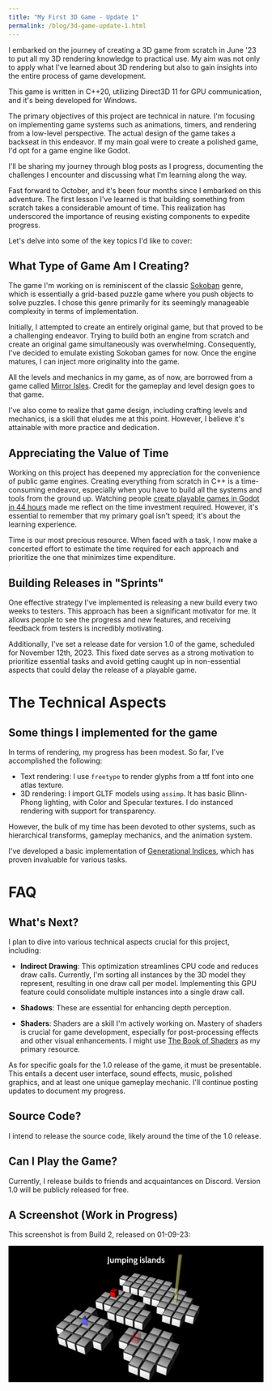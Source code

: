 ```yaml
---
title: "My First 3D Game - Update 1"
permalink: /blog/3d-game-update-1.html
---
```


I embarked on the journey of creating a 3D game from scratch in June '23 to put all my 3D rendering knowledge to practical use. My aim was not only to apply what I've learned about 3D rendering but also to gain insights into the entire process of game development.

This game is written in C++20, utilizing Direct3D 11 for GPU communication, and it's being developed for Windows.

The primary objectives of this project are technical in nature. I'm focusing on implementing game systems such as animations, timers, and rendering from a low-level perspective. The actual design of the game takes a backseat in this endeavor. If my main goal were to create a polished game, I'd opt for a game engine like Godot.

I'll be sharing my journey through blog posts as I progress, documenting the challenges I encounter and discussing what I'm learning along the way.

Fast forward to October, and it's been four months since I embarked on this adventure. The first lesson I've learned is that building something from scratch takes a considerable amount of time. This realization has underscored the importance of reusing existing components to expedite progress.

Let's delve into some of the key topics I'd like to cover:

## What Type of Game Am I Creating?

The game I'm working on is reminiscent of the classic [Sokoban](https://en.wikipedia.org/wiki/Sokoban) genre, which is essentially a grid-based puzzle game where you push objects to solve puzzles. I chose this genre primarily for its seemingly manageable complexity in terms of implementation.

Initially, I attempted to create an entirely original game, but that proved to be a challenging endeavor. Trying to build both an engine from scratch and create an original game simultaneously was overwhelming. Consequently, I've decided to emulate existing Sokoban games for now. Once the engine matures, I can inject more originality into the game.

All the levels and mechanics in my game, as of now, are borrowed from a game called [Mirror Isles](https://alan.draknek.org/games/puzzlescript/mirrors.php). Credit for the gameplay and level design goes to that game.

I've also come to realize that game design, including crafting levels and mechanics, is a skill that eludes me at this point. However, I believe it's attainable with more practice and dedication.

## Appreciating the Value of Time

Working on this project has deepened my appreciation for the convenience of public game engines. Creating everything from scratch in C++ is a time-consuming endeavor, especially when you have to build all the systems and tools from the ground up. Watching people [create playable games in Godot in 44 hours](https://www.youtube.com/watch?v=8bhNXunrEaU) made me reflect on the time investment required. However, it's essential to remember that my primary goal isn't speed; it's about the learning experience.

Time is our most precious resource. When faced with a task, I now make a concerted effort to estimate the time required for each approach and prioritize the one that minimizes time expenditure.

## Building Releases in "Sprints"

One effective strategy I've implemented is releasing a new build every two weeks to testers. This approach has been a significant motivator for me. It allows people to see the progress and new features, and receiving feedback from testers is incredibly motivating.

Additionally, I've set a release date for version 1.0 of the game, scheduled for November 12th, 2023. This fixed date serves as a strong motivation to prioritize essential tasks and avoid getting caught up in non-essential aspects that could delay the release of a playable game.

# The Technical Aspects

## Some things I implemented for the game

In terms of rendering, my progress has been modest. So far, I've accomplished the following:

- Text rendering: I use `freetype` to render glyphs from a ttf font into one atlas texture.
- 3D rendering: I import GLTF models using `assimp`. It has basic Blinn-Phong lighting, with Color and Specular textures. I do instanced rendering with support for transparency.

However, the bulk of my time has been devoted to other systems, such as hierarchical transforms, gameplay mechanics, and the animation system.

I've developed a basic implementation of [Generational Indices](https://lucassardois.medium.com/generational-indices-guide-8e3c5f7fd594), which has proven invaluable for various tasks.

# FAQ

## What's Next?

I plan to dive into various technical aspects crucial for this project, including:

- **Indirect Drawing**: This optimization streamlines CPU code and reduces draw calls. Currently, I'm sorting all instances by the 3D model they represent, resulting in one draw call per model. Implementing this GPU feature could consolidate multiple instances into a single draw call.

- **Shadows**: These are essential for enhancing depth perception.

- **Shaders**: Shaders are a skill I'm actively working on. Mastery of shaders is crucial for game development, especially for post-processing effects and other visual enhancements. I might use [The Book of Shaders](https://thebookofshaders.com/) as my primary resource.

As for specific goals for the 1.0 release of the game, it must be presentable. This entails a decent user interface, sound effects, music, polished graphics, and at least one unique gameplay mechanic. I'll continue posting updates to document my progress.

## Source Code?

I intend to release the source code, likely around the time of the 1.0 release.

## Can I Play the Game?

Currently, I release builds to friends and acquaintances on Discord. Version 1.0 will be publicly released for free.

## A Screenshot (Work in Progress)

This screenshot is from Build 2, released on 01-09-23:

![Build 2](../assets/october-update/build2-screenshot.png)
